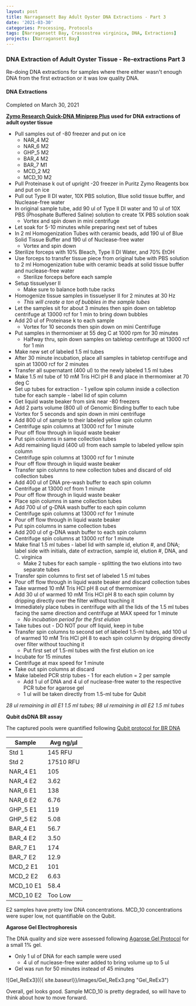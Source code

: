 ```yaml
---
layout: post
title: Narragansett Bay Adult Oyster DNA Extractions - Part 3
date: '2021-03-30'
categories: Processing, Protocols
tags: [Narragansett Bay, Crassostrea virginica, DNA, Extractions]
projects: [Narragansett Bay]
---
```


### DNA Extraction of Adult Oyster Tissue - Re-extractions Part 3

Re-doing DNA extractions for samples where there either wasn't enough DNA from the first extraction or it was low quality DNA.

#### DNA Extractions

Completed on March 30, 2021

__[Zymo Research Quick-DNA Miniprep Plus](https://www.zymoresearch.com/collections/quick-dna-kits/products/quick-dna-miniprep-plus-kit) used for DNA extractions of adult oyster tissue__

- Pull samples out of -80 freezer and put on ice
  - NAR_4 M2
  - NAR_6 M2
  - GHP_5 M2
  - BAR_4 M2
  - BAR_7 M1
  - MCD_2 M2
  - MCD_10 M2
- Pull Proteinase k out of upright -20 freezer in Puritz Zymo Reagents box and put on ice
- Pull out Type II DI water, 10X PBS solution, Blue solid tissue buffer, and Nuclease-free water
- In original sample tube, add 90 ul of Type II DI water and 10 ul of 10X PBS (Phosphate Buffered Saline) solution to create 1X PBS solution soak
  - Vortex and spin down in mini centrifuge
- Let soak for 5-10 minutes while preparing next set of tubes
- In 2 ml Homogenization Tubes with ceramic beads, add 190 ul of Blue Solid Tissue Buffer and 190 ul of Nuclease-free water
  - Vortex and spin down
- Sterilize forceps with 10% Bleach, Type II DI Water, and 70% EtOH
- Use forceps to transfer tissue piece from original tube with PBS solution to 2 ml Homogenization tube with ceramic beads at solid tissue buffer and nuclease-free water
  - Sterilize forceps before each sample
- Setup tissuelyser II
  - Make sure to balance both tube racks
- Homogenize tissue samples in tissuelyser II for 2 minutes at 30 Hz
  - *This will create a ton of bubbles in the sample tubes*
- Let the samples sit for about 3 minutes then spin down on tabletop centrifuge at 13000 rcf for 1 min to bring down bubbles
- Add 20 ul of Proteinase k to each sample
  - Vortex for 10 seconds then spin down on mini Centrifuge
- Put samples in thermomixer at 55 deg C at 1000 rpm for 30 minutes
  - Halfway thru, spin down samples on tabletop centrifuge at 13000 rcf for 1 min
- Make new set of labeled 1.5 ml tubes
- After 30 minute incubation, place all samples in tabletop centrifuge and spin at 13000 rcf for 2 minutes
- Transfer all supernatant (400 ul) to the newly labeled 1.5 ml tubes
- Make 1.5 ml tube of 10 mM Tris HCl pH 8 and place in thermomixer at 70 deg C
- Set up tubes for extraction - 1 yellow spin column inside a collection tube for each sample - label lid of spin column
- Get liquid waste beaker from sink near -80 freezers
- Add 2 parts volume (800 ul) of Genomic Binding buffer to each tube
 - Vortex for 5 seconds and spin down in mini centrifuge
- Add 800 ul of sample to their labeled yellow spin column
- Centrifuge spin columns at 13000 rcf for 1 minute
- Pour off flow through in liquid waste beaker
- Put spin columns in same collection tubes
- Add remaining liquid (400 ul) from each sample to labeled yellow spin column
- Centrifuge spin columns at 13000 rcf for 1 minute
- Pour off flow through in liquid waste beaker
- Transfer spin columns to new collection tubes and discard of old collection tubes
- Add 400 ul of DNA pre-wash buffer to each spin column
- Centrifuge at 13000 rcf from 1 minute
- Pour off flow through in liquid waste beaker
- Place spin columns in same collection tubes
- Add 700 ul of g-DNA wash buffer to each spin column
- Centrifuge spin columns at 13000 rcf for 1 minute
- Pour off flow through in liquid waste beaker
- Put spin columns in same collection tubes
- Add 200 ul of g-DNA wash buffer to each spin column
- Centrifuge spin columns at 13000 rcf for 1 minute
- Make final 1.5 ml tubes - label lid with sample id, elution #, and DNA; label side with initials, date of extraction, sample id, elution #, DNA, and C. virginica
  - Make 2 tubes for each sample - splitting the two elutions into two separate tubes
- Transfer spin columns to first set of labeled 1.5 ml tubes
- Pour off flow through in liquid waste beaker and discard collection tubes
- Take warmed 10 mM Tris HCl pH 8 out of thermomixer
- Add 30 ul of warmed 10 mM Tris HCl pH 8 to each spin column by dripping directly over the filter without touching it
- Immediately place tubes in centrifuge with all the lids of the 1.5 ml tubes facing the same direction and centrifuge at MAX speed for 1 minute
  - *No incubation period for the first elution*
- Take tubes out - DO NOT pour off liquid, keep in tube
- Transfer spin columns to second set of labeled 1.5-ml tubes, add 100 ul of warmed 10 mM Tris HCl pH 8 to each spin column by dripping directly over filter without touching it
  - Put first set of 1.5-ml tubes with the first elution on ice
- Incubate for 15 minutes
- Centrifuge at max speed for 1 minute
- Take out spin columns at discard
- Make labeled PCR strip tubes - 1 for each elution = 2 per sample
  - Add 1 ul of DNA and 4 ul of nuclease-free water to the respective PCR tube for agarose gel
  - 1 ul will be taken directly from 1.5-ml tube for Qubit

*28 ul remaining in all E1 1.5 ml tubes; 98 ul remaining in all E2 1.5 ml tubes*

__Qubit dsDNA BR assay__

The captured pools were quantified following [Qubit protocol for BR DNA](https://meschedl.github.io/MESPutnam_Open_Lab_Notebook/Qubit-Protocol/)

|Sample|Avg ng/μl|
|----|----|
|Std 1|145 RFU|
|Std 2|17510 RFU|
|NAR_4 E1|105|
|NAR_4 E2|3.62|
|NAR_6 E1|138|
|NAR_6 E2|6.76|
|GHP_5 E1|119|
|GHP_5 E2|5.08|
|BAR_4 E1|56.7|
|BAR_4 E2|3.50|
|BAR_7 E1|174|
|BAR_7 E2|12.9|
|MCD_2 E1|101|
|MCD_2 E2|6.63|
|MCD_10 E1|58.4|
|MCD_10 E2|Too Low|

E2 samples have pretty low DNA concentrations. MCD_10 concentrations were super low, not quantifiable on the Qubit.

__Agarose Gel Electrophoresis__

The DNA quality and size were assessed following [Agarose Gel Protocol](https://meschedl.github.io/MES_Puritz_Lab_Notebook/2019-03-01/PPP-Lab-Gel-Protocol) for a small 1% gel.

- Only 1 ul of DNA for each sample were used
  - 4 ul of nuclease-free water added to bring volume up to 5 ul
- Gel was run for 50 minutes instead of 45 minutes

![Gel_ReEx3]({{ site.baseurl}}/images/Gel_ReEx3.png "Gel_ReEx3")

Overall, gel looks good. Sample MCD_10 is pretty degraded, so will have to think about how to move forward.  
